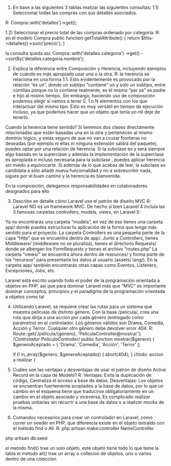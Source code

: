 1) En base a las siguientes 3 tablas realizar las siguientes consultas:
1.1) Seleccionar todas las compras con sus detalles asociados.

R: Compra::with('detalles')->get();

1.2) Seleccionar el precio total de las compras ordenado por categoría.
R: en el modelo Compra
public function getTotalAttribute()
{
    return $this->detalles()->sum('precio');
}

la consulta queda asi:
Compra::with('detalles.categoria')
    ->get()
    ->sortBy('detalles.categoria.nombre');

2) Explica la diferencia entre Composición y Herencia, incluyendo ejemplos de cuándo es más apropiado usar una o la otra.
R: la herencia se relaciona en una forma 1:1. Esto evidentemente es provocado por la relación “es un”, donde un subtipo 
“contiene” un y sólo un subtipo, entre comillas porque no lo contiene realmente, es él mismo “per se” es padre e hijo al 
mismo tiempo. Sin embargo, haciendo uso de composición podemos elegir si vamos a tener 0, 1 o N elementos con los que 
interactuar del mismo tipo. Esto es muy versátil en tiempo de ejecución incluso, ya que podemos hacer que un objeto que 
tenía un rol deje de tenerlo.

Cuando la herencia tiene sentido?
Si tenemos dos clases directamente relacionadas que están basadas una en la otra y pertenecen al mismo dominio lógico, y estás seguro de que no van a cruzar fronteras no deseadas (por ejemplo ni ellas ni ninguna extensión saldrá del paquete), puedes optar por una relación de herencia.
Si la subclase es y será siempre algo basado en la superclase y además la implementación de la superclase es apropiada e incluso necesaria para la subclase , puedes aplicar herencia sin miedo a equivocarte.
Si además de lo que acabas de leer, la subclase es candidata a sólo añadir nueva funcionalidad y no a sobrescribir nada, sigues por el buen camino y la herencia es bienvenida.

En la composición, delegamos responsabilidades en colaboradores designados para ello

3) Describe en detalle cómo Laravel usa el patrón de diseño MVC
R: Laravel NO es un framework MVC.
De hecho si bien Laravel 4 incluía las 3 famosas carpetas controllers, models, views, en Laravel 5:

Ya no encontrarás una carpeta “models”, en vez de eso tienes una carpeta app/ donde puedes estructurar tu aplicación de la forma que tenga más sentido para el proyecto.
La carpeta Controllers es una pequeña parte de la capa “Http” que se encuentra dentro de app/. Junto a Controllers, tienes Middleware/ (middleware no se pluraliza), tienes el directorio Requests/ donde se albergan los FormRequests y tienes el archivo “routes.php”
La carpeta “views/” se encuentra ahora dentro de resources/ y forma parte de los “recursos” para presentarle los datos al usuario (assets/ lang/).
En la carpeta app/ también encontrarás otras capas como Eventos, Listeners, Excepciones, Jobs, etc.

Laravel está escrito usando todo el poder de la programación orientada a objetos en PHP, así que para dominar Laravel más que “MVC” es importante dominar conceptos, principios y el paradigma de la programación orientada a objetos como tal

4) Utilizando Laravel, se requiere crear las rutas para un sistema que muestra películas de distinto género. Con la base /pelicula/, crea una ruta que dirija a una acción por cada género (entregado como parámetro) en el controlador. Los géneros válidos son Drama, Comedia, Acción y Terror. Cualquier otro género debe devolver error 404.
R: Route::get('/pelicula/{genero}, 'PeliculaController@mostrar');
/*Controlador PeliculaController*/
public function mostrar($genero)
{
    $generoAceptado = [
        'Drama',
        'Comedia',
        'Acción',
        'Terror'
    ];

    if (! in_array($genero, $generoAceptado)) {
        abort(404);
    }
    //todo: accion a realizar
}

5) Cuáles son las ventajas y desventajas de usar el patrón de diseño Active Record en la capa de Modelo?
R: Ventajas: Evita la duplicación de código, Centraliza el acceso a base de datos.
Desventajas: Los objetos se encuentran fuertemente acoplados a la base de datos, por lo que un cambio en el esquema tiene que traducirse obligatoriamente en un cambio en el objeto asociado y viceversa, Es complicado realizar pruebas unitarias sin recurrir a una base de datos o a realizar mocks de la misma.

6) Comandos necesarios para crear un controlador en Laravel, como correr un seeder en PHP, que diferencia existe en el objeto extraído con el método find o All.
R:
php artisan make:controller NameController

php artisan db:seed

el metodo find() trae un solo objeto, este objeto tiene todo lo que tiene la tabla
el metodo all() trae un array o collecion de objetos, uno o varios dentro de una coleccion
